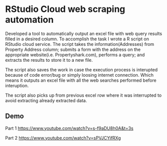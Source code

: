 # RStudio Cloud web scraping automation
Developed a tool to automatically output an excel file with web query results filled in a desired column. To accomplish the task I wrote a R script on RStudio cloud service.
The script takes the information(Addresses) from Property Address column; submits a form with the address on the appropriate website(i.e. Propertyshark.com), performs a query;
and extracts the results to store it to a new file.

The script also saves the work in case the execution process is interupted because of code error/bug or simply loosing internet connection.
Which means it outputs an excel file with all the web searches performed before interuption.

The script also picks up from previous excel row where it was interrupted to avoid extracting already extracted data.

## Demo

Part 1
https://www.youtube.com/watch?v=s-f9aDU8h0A&t=3s

Part 2
https://www.youtube.com/watch?v=sPVJCYifRXg
